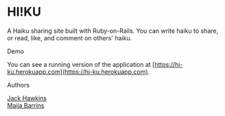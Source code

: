 # HI!KU

A Haiku sharing site built with Ruby-on-Rails. You can write haiku to share, or read, like, and comment on others' haiku.


Demo

You can see a running version of the application at [https://hi-ku.herokuapp.com](https://hi-ku.herokuapp.com).


Authors

[Jack Hawkins](https://github.com/JackH17)   
[Maija Barrins](https://github.com/mbarrins)